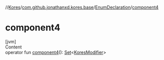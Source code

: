 //[Kores](../../index.md)/[com.github.jonathanxd.kores.base](../index.md)/[EnumDeclaration](index.md)/[component4](component4.md)



# component4  
[jvm]  
Content  
operator fun [component4](component4.md)(): [Set](https://kotlinlang.org/api/latest/jvm/stdlib/kotlin.collections/-set/index.html)<[KoresModifier](../-kores-modifier/index.md)>  



